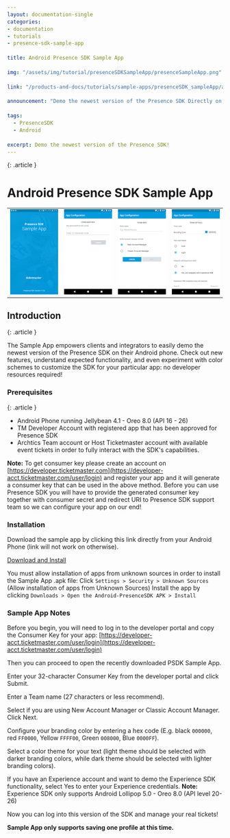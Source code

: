 ```yaml
---
layout: documentation-single
categories:
- documentation
- tutorials
- presence-sdk-sample-app

title: Android Presence SDK Sample App

img: "/assets/img/tutorial/presenceSDKSampleApp/presenceSampleApp.png"

link: "/products-and-docs/tutorials/sample-apps/presenceSDK_sampleApp/android/index.html"

announcement: "Demo the newest version of the Presence SDK Directly on your Android device!"

tags: 
  - PresenceSDK
  - Android

excerpt: Demo the newest version of the Presence SDK!
---
```


{: .article }
# Android Presence SDK Sample App
<div class="col-lg-12 config-block">
	<table style="border: none;">
		<tr style="background-color: #FFFFF; border: none;">
			<td style="border: none;"><img src="/assets/img/tutorial/presenceSDKSampleApp/android_sampleapp_0.png"></td>
			<td style="border: none;"><img src="/assets/img/tutorial/presenceSDKSampleApp/android_sampleapp_1.png"></td>
			<td style="border: none;"><img src="/assets/img/tutorial/presenceSDKSampleApp/android_sampleapp_2.png"></td>
			<td style="border: none;"><img src="/assets/img/tutorial/presenceSDKSampleApp/android_sampleapp_3.png"></td>
		</tr>
	</table>
</div>

## Introduction
{: .article }

The Sample App empowers clients and integrators to easily demo the newest version of the Presence SDK on their Android phone.
Check out new features, understand expected functionality, and even experiment with color schemes to customize the SDK for your particular app: no developer resources required!


### Prerequisites
{: .article }
- Android Phone running Jellybean 4.1 - Oreo 8.0 (API 16 - 26)
- TM Developer Account with registered app that has been approved for Presence SDK
- Archtics Team account or Host Ticketmaster account with available event tickets in order to fully interact with the SDK's capabilities.

**Note:** To get consumer key please create an account on [https://developer.ticketmaster.com](https://developer-acct.ticketmaster.com/user/login) and register your app and it will generate a consumer key that can be used in the above method. Before you can use Presence SDK you will have to provide the generated consumer key together with consumer secret and redirect URI to Presence SDK support team so we can configure your app on our end!

### Installation
Download the sample app by clicking this link directly from your Android Phone (link will not work on otherwise).

<a class="button button-blue" href="/products-and-docs/sdks/presence/android/app-prod-release.apk">Download and Install</a>

You must allow installation of apps from unknown sources in order to install the Sample App .apk file:
Click `Settings > Security > Unknown Sources` (Allow installation of apps from Unknown Sources)
Install the app by clicking `Downloads > Open the Android-PresenceSDK APK > Install`

### Sample App Notes
Before you begin, you will need to log in to the developer portal and copy the Consumer Key for your app: [https://developer-acct.ticketmaster.com/user/login](https://developer-acct.ticketmaster.com/user/login)

Then you can proceed to open the recently downloaded PSDK Sample App.

Enter your 32-character Consumer Key from the developer portal and click Submit.

Enter a Team name (27 characters or less recommend).

Select if you are using New Account Manager or Classic Account Manager.
Click Next.

Configure your branding color by entering a hex code (E.g. black `000000`, red `FF0000`, Yellow `FFFF00`, Green `008000`, Blue `0000FF`).

Select a color theme for your text (light theme should be selected with darker branding colors, while dark theme should be selected with lighter branding colors).

If you have an Experience account and want to demo the Experience SDK functionality, select Yes to enter your Experience credentials. **Note:** Experience SDK only supports Android Lollipop 5.0 - Oreo 8.0 (API level 20-26)

Now you can log into this version of the SDK and manage your real tickets! 

**Sample App only supports saving one profile at this time.**